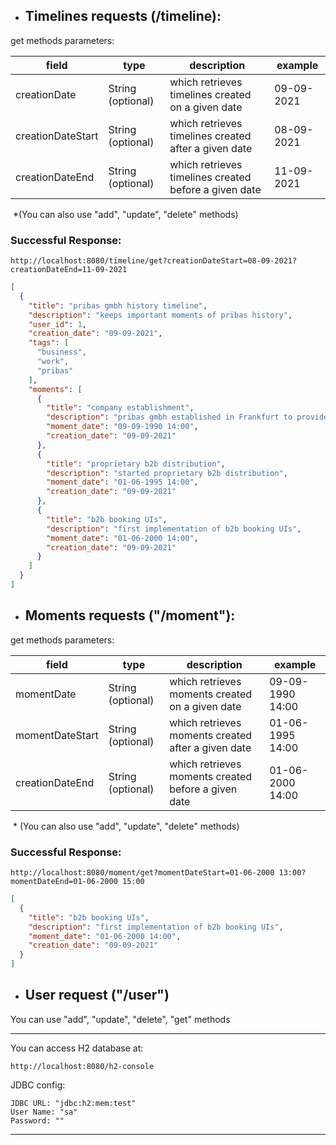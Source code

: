 - ## Timelines requests (/timeline):

get methods parameters:

| field             | type              | description                                           | example    |
| ----------------- | ----------------- | ----------------------------------------------------- | ---------- |
| creationDate      | String (optional) | which retrieves timelines created on a given date     | 09-09-2021 |
| creationDateStart | String (optional) | which retrieves timelines created after a given date  | 08-09-2021 |
| creationDateEnd   | String (optional) | which retrieves timelines created before a given date | 11-09-2021 |

​		*(You can also use "add", "update", "delete" methods)

### Successful Response: 

```
http://localhost:8080/timeline/get?creationDateStart=08-09-2021?creationDateEnd=11-09-2021
```

```json
[
  {
    "title": "pribas gmbh history timeline",
    "description": "keeps important moments of pribas history",
    "user_id": 1,
    "creation_date": "09-09-2021",
    "tags": [
      "business",
      "work",
      "pribas"
    ],
    "moments": [
      {
        "title": "company establishment",
        "description": "pribas gmbh established in Frankfurt to provide IT solutions for airline industry",
        "moment_date": "09-09-1990 14:00",
        "creation_date": "09-09-2021"
      },
      {
        "title": "proprietary b2b distribution",
        "description": "started proprietary b2b distribution",
        "moment_date": "01-06-1995 14:00",
        "creation_date": "09-09-2021"
      },
      {
        "title": "b2b booking UIs",
        "description": "first implementation of b2b booking UIs",
        "moment_date": "01-06-2000 14:00",
        "creation_date": "09-09-2021"
      }
    ]
  }
]
```



- ## Moments requests ("/moment"):

get methods parameters:

| field           | type              | description                                         | example          |
| --------------- | ----------------- | --------------------------------------------------- | ---------------- |
| momentDate      | String (optional) | which retrieves moments created on a given date     | 09-09-1990 14:00 |
| momentDateStart | String (optional) | which retrieves moments created after a given date  | 01-06-1995 14:00 |
| creationDateEnd | String (optional) | which retrieves moments created before a given date | 01-06-2000 14:00 |

​		* (You can also use "add", "update", "delete" methods)

### Successful Response: 

```
http://localhost:8080/moment/get?momentDateStart=01-06-2000 13:00?momentDateEnd=01-06-2000 15:00
```

```json
[
  {
    "title": "b2b booking UIs",
    "description": "first implementation of b2b booking UIs",
    "moment_date": "01-06-2000 14:00",
    "creation_date": "09-09-2021"
  }
]
```



* ## User request ("/user")

You can use "add", "update", "delete", "get" methods

----



You can access H2 database at: 

```
http://localhost:8080/h2-console 
```

JDBC config:

```
JDBC URL: "jdbc:h2:mem:test"
User Name: "sa"
Password: ""
```

---

